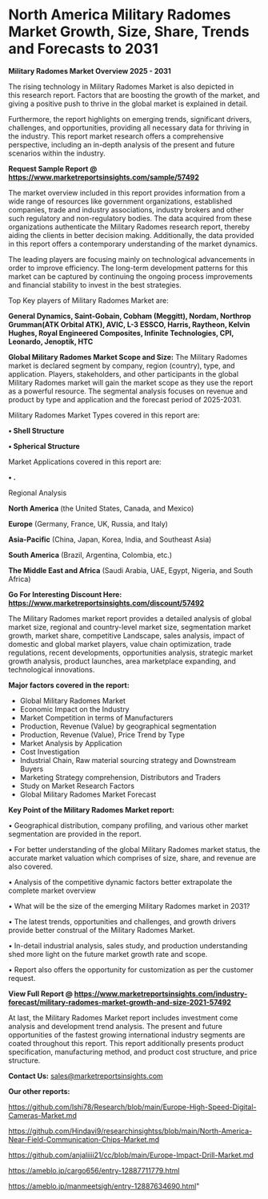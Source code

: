 # North America Military Radomes Market Growth, Size, Share, Trends and Forecasts to 2031

<Strong> Military Radomes Market Overview 2025 - 2031</strong>

The rising technology in Military Radomes Market is also depicted in this research report. Factors that are boosting the growth of the market, and giving a positive push to thrive in the global market is explained in detail.

Furthermore, the report highlights on emerging trends, significant drivers, challenges, and opportunities, providing all necessary data for thriving in the industry. This report market research offers a comprehensive perspective, including an in-depth analysis of the present and future scenarios within the industry.

<strong>Request Sample Report @ <a href=https://www.marketreportsinsights.com/sample/57492>https://www.marketreportsinsights.com/sample/57492</a></strong>

The market overview included in this report provides information from a wide range of resources like government organizations, established companies, trade and industry associations, industry brokers and other such regulatory and non-regulatory bodies. The data acquired from these organizations authenticate the Military Radomes research report, thereby aiding the clients in better decision making. Additionally, the data provided in this report offers a contemporary understanding of the market dynamics.

The leading players are focusing mainly on technological advancements in order to improve efficiency. The long-term development patterns for this market can be captured by continuing the ongoing process improvements and financial stability to invest in the best strategies.

Top Key players of Military Radomes Market are:

<strong>General Dynamics, Saint-Gobain, Cobham (Meggitt), Nordam, Northrop Grumman(ATK Orbital ATK), AVIC, L-3 ESSCO, Harris, Raytheon, Kelvin Hughes, Royal Engineered Composites, Infinite Technologies, CPI, Leonardo, Jenoptik, HTC</strong>

<strong><b>Global Military Radomes Market Scope and Size:</b></strong>
The Military Radomes market is declared segment by company, region (country), type, and application. Players, stakeholders, and other participants in the global Military Radomes market will gain the market scope as they use the report as a powerful resource. The segmental analysis focuses on revenue and product by type and application and the forecast period of 2025-2031.

Military Radomes Market Types covered in this report are:

<strong>• Shell Structure

• Spherical Structure</strong>

Market Applications covered in this report are:

<strong>• .</strong> 

Regional Analysis

<strong>North America</strong> (the United States, Canada, and Mexico)

<strong>Europe</strong> (Germany, France, UK, Russia, and Italy)

<strong>Asia-Pacific</strong> (China, Japan, Korea, India, and Southeast Asia)

<strong>South America</strong> (Brazil, Argentina, Colombia, etc.)

<strong>The Middle East and Africa</strong> (Saudi Arabia, UAE, Egypt, Nigeria, and South Africa)

<strong>Go For Interesting Discount Here: <a href=https://www.marketreportsinsights.com/discount/57492>https://www.marketreportsinsights.com/discount/57492</a></strong>

The Military Radomes market report provides a detailed analysis of global market size, regional and country-level market size, segmentation market growth, market share, competitive Landscape, sales analysis, impact of domestic and global market players, value chain optimization, trade regulations, recent developments, opportunities analysis, strategic market growth analysis, product launches, area marketplace expanding, and technological innovations.

<strong><b>Major factors covered in the report:</b></strong>
<ul>
  <li>Global Military Radomes Market </li>
  <li>Economic Impact on the Industry</li>
  <li>Market Competition in terms of Manufacturers</li>
  <li>Production, Revenue (Value) by geographical segmentation</li>
  <li>Production, Revenue (Value), Price Trend by Type</li>
  <li>Market Analysis by Application</li>
  <li>Cost Investigation</li>
  <li>Industrial Chain, Raw material sourcing strategy and Downstream Buyers</li>
  <li>Marketing Strategy comprehension, Distributors and Traders</li>
  <li>Study on Market Research Factors</li>
  <li>Global Military Radomes Market Forecast</li>
</ul>

<strong><b>Key Point of the Military Radomes Market report:</b></strong>

• Geographical distribution, company profiling, and various other market segmentation are provided in the report.

• For better understanding of the global Military Radomes market status, the accurate market valuation which comprises of size, share, and revenue are also covered.

• Analysis of the competitive dynamic factors better extrapolate the complete market overview

• What will be the size of the emerging Military Radomes market in 2031?

• The latest trends, opportunities and challenges, and growth drivers provide better construal of the Military Radomes Market.

• In-detail industrial analysis, sales study, and production understanding shed more light on the future market growth rate and scope.

• Report also offers the opportunity for customization as per the customer request.

<strong><b>View Full Report @ <a href=https://www.marketreportsinsights.com/industry-forecast/military-radomes-market-growth-and-size-2021-57492>https://www.marketreportsinsights.com/industry-forecast/military-radomes-market-growth-and-size-2021-57492</a></b></strong>


At last, the Military Radomes Market report includes investment come analysis and development trend analysis. The present and future opportunities of the fastest growing international industry segments are coated throughout this report. This report additionally presents product specification, manufacturing method, and product cost structure, and price structure.

<strong>Contact Us:</strong>
sales@marketreportsinsights.com

<strong>Our other reports:</strong>

<a href=https://github.com/Ishi78/Research/blob/main/Europe-High-Speed-Digital-Cameras-Market.md>https://github.com/Ishi78/Research/blob/main/Europe-High-Speed-Digital-Cameras-Market.md</a>

<a href=https://github.com/Hindavi9/researchinsightss/blob/main/North-America-Near-Field-Communication-Chips-Market.md>https://github.com/Hindavi9/researchinsightss/blob/main/North-America-Near-Field-Communication-Chips-Market.md</a>

<a href=https://github.com/anjaliiii21/cc/blob/main/Europe-Impact-Drill-Market.md>https://github.com/anjaliiii21/cc/blob/main/Europe-Impact-Drill-Market.md</a>

<a href=https://ameblo.jp/cargo656/entry-12887711779.html>https://ameblo.jp/cargo656/entry-12887711779.html</a>

<a href=https://ameblo.jp/manmeetsigh/entry-12887634690.html>https://ameblo.jp/manmeetsigh/entry-12887634690.html</a>"
